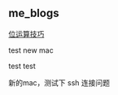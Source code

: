 ## me_blogs


[位运算技巧](https://graphics.stanford.edu/~seander/bithacks.html#BitReverseObvious)

test new mac

test test

新的mac，测试下 ssh 连接问题

